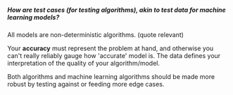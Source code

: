



##### How are test cases (for testing **algorithms**), akin to test data for **machine learning** models? 

All models are non-deterministic algorithms. (quote relevant)

Your **accuracy** must represent the problem at hand, and otherwise you can't really reliably gauge how 'accurate' model is. The data defines your interpretation of the quality of your algorithm/model. 

Both algorithms and machine learning algorithms should be made more robust by testing against or feeding more edge cases. 